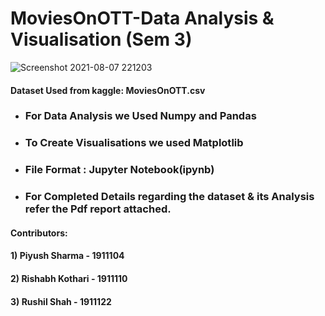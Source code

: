 # MoviesOnOTT-Data Analysis & Visualisation (Sem 3)
![Screenshot 2021-08-07 221203](https://user-images.githubusercontent.com/59617133/128607558-8d3aea08-59ef-4074-a197-2683ba294170.jpg)

#### Dataset Used from kaggle: MoviesOnOTT.csv
* ###  For Data Analysis we Used Numpy and Pandas
* ###  To Create Visualisations we used Matplotlib

* ### File Format : Jupyter Notebook(ipynb)

* ### For Completed Details regarding the dataset & its Analysis refer the Pdf report attached.

#### Contributors:
#### 1) Piyush Sharma - 1911104
#### 2) Rishabh Kothari - 1911110
#### 3) Rushil Shah - 1911122
